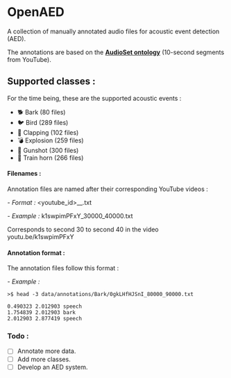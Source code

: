 # OpenAED

A collection of manually annotated audio files for acoustic event detection (AED). 

The annotations are based on the  __[AudioSet ontology](https://research.google.com/audioset/ontology/index.html)__ (10-second segments from YouTube).


## Supported classes :
For the time being, these are the supported acoustic events : 
- :dog2: Bark (80 files)
- :bird: Bird (289 files)
- :clap: Clapping (102 files)
- :bomb: Explosion (259 files)
- :gun: Gunshot (300 files)
- :train2: Train horn (266 files)


#### Filenames :
Annotation files are named after their corresponding YouTube videos : 

*- Format :*
<youtube_id>\_<start-time>\_<end-time>.txt

*- Example :*
k1swpimPFxY_30000_40000.txt

Corresponds to second 30 to second 40 in the video youtu.be/k1swpimPFxY


#### Annotation format :
The annotation files follow this format :
 
<start-time> <end-time> <acoustic-event>

*- Example :*
```
>$ head -3 data/annotations/Bark/0gkLHfHJSnI_80000_90000.txt 

0.490323 2.012903 speech
1.754839 2.012903 bark
2.012903 2.877419 speech
```

### Todo : 

- [ ] Annotate more data. 
- [ ] Add more classes. 
- [ ] Develop an AED system. 
